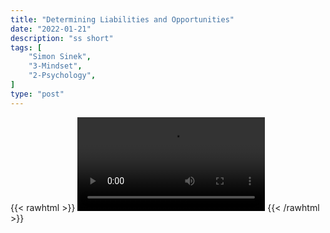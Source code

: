 ```yaml
---
title: "Determining Liabilities and Opportunities"
date: "2022-01-21"
description: "ss short"
tags: [
    "Simon Sinek",
    "3-Mindset",
    "2-Psychology",
]
type: "post"
---
```

{{< rawhtml >}}
    <video width="auto" height="auto" controls>
        <source src="https://clips.dev00ps.com/Simon%20Sinek/liability_and_opportunity.mp4" type="video/mp4"> 
    </video>
{{< /rawhtml >}}